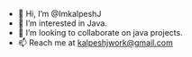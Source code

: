 - 👋 Hi, I’m @ImkalpeshJ
- 👀 I’m interested in Java.
- 💞️ I’m looking to collaborate on java projects.
- 📫 Reach me at kalpeshjwork@gmail.com
<!---
ImkalpeshJ/ImkalpeshJ is a ✨ special ✨ repository because its `README.md` (this file) appears on your GitHub profile.
You can click the Preview link to take a look at your changes.
--->
